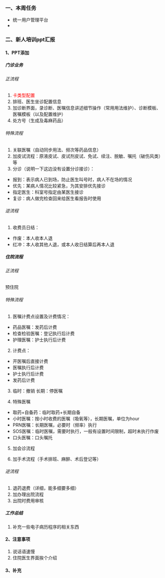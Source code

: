 ### 一、本周任务
- 统一用户管理平台
- 
### 二、新人培训ppt汇报
#### 1、PPT添加

##### 门诊业务

###### 正流程

1. <font color="#ff0000">卡类型配置</font>
2. 排班、医生坐诊配置信息
3. 加诊断界面，录诊断、医嘱信息讲述细节操作（常用用法维护）、诊断模板、医嘱模板（以及配置维护）
4. 处方号（生成及毒麻药品）

###### 特殊流程

1. 关联医嘱（自动同步用法、频次等药品信息）
2. 加皮试流程：原液皮试、皮试剂皮试、免试、续注、脱敏、嘱托（破伤风类）等
3. 分诊（说明一下这边没有设置分诊接诊）：

- 报到：表示病人已到场，防止医生叫号时，病人不在场的情况
- 优先：某病人情况比较紧急，为其安排优先接诊
- 指定医生：科室号指定由某医生接诊
- 复诊：病人做完检查回来给医生看报告时使用

###### 逆流程

1. 收费员日结：

- 作废：本人收本人退
- 红冲：本人收其他人退，或本人收日结算后再本人退

##### 住院流程

###### 正流程

预住院

###### 特殊流程

1. 医嘱计费点设置及计费情况：

* 药品医嘱：发药后计费
* 检查检验医嘱：登记执行后计费
* 护理医嘱：护士执行后计费

2. 计费点：

* 开医嘱后直接计费
* 医嘱执行后计费
* 护士执行后计费
* 发药后计费

3. 临时：撤销	长期：停医嘱

4. 特殊医嘱

* 取药+自备药：临时取药+长期自备
* 小时医嘱：按小时收费的医嘱（吸氧等），长期医嘱，单位为hour
* PRN医嘱：长期医嘱，必要时（频率）执行
* SOS医嘱：临时医嘱，需要时执行，一般有设置时间限制，超时未执行作废
* 口头医嘱：口头嘱托
5. 加会诊流程

6. 加手术流程（手术排班、麻醉、术后登记等）

###### 逆流程

1. 退药退费（详细，能多细要多细）
2. 加办理出院流程
3. 出院时费用审核
##### 工作总结
1. 补充一些电子病历程序的相关东西

#### 2、注意事项
1. 说话语速慢
1. 住院医生界面挨个介绍

#### 3、补充
